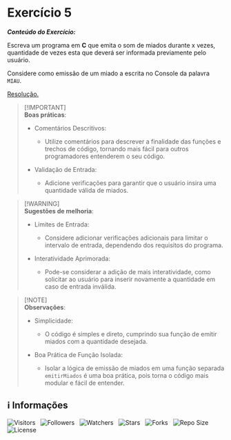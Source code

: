 <!-- Título -->
# Exercício 5

***Conteúdo do Exercício:***

Escreva um programa em **C** que emita o som de miados durante x vezes, quantidade de vezes esta que deverá ser informada previamente pelo usuário.

Considere como emissão de um miado a escrita no Console da palavra `MIAU`.

[Resolução.](main.c)

> [!IMPORTANT]\
> **Boas práticas**:
>
> * Comentários Descritivos:
>   * Utilize comentários para descrever a finalidade das funções e trechos de código, tornando mais fácil para outros programadores entenderem o seu código.
>
> * Validação de Entrada:
>   * Adicione verificações para garantir que o usuário insira uma quantidade válida de miados.

> [!WARNING]\
> **Sugestões de melhoria**:
>
> * Limites de Entrada:
>   * Considere adicionar verificações adicionais para limitar o intervalo de entrada, dependendo dos requisitos do programa.
>
> * Interatividade Aprimorada:
>   * Pode-se considerar a adição de mais interatividade, como solicitar ao usuário para inserir novamente a quantidade em caso de entrada inválida.

> [!NOTE]\
> **Observações**:
>
> * Simplicidade:
>   * O código é simples e direto, cumprindo sua função de emitir miados com a quantidade desejada.
>
> * Boa Prática de Função Isolada:
>   * Isolar a lógica de emissão de miados em uma função separada `emitirMiados` é uma boa prática, pois torna o código mais modular e fácil de entender.

<!-- Informações -->
## &#8505; Informações

![Visitors](https://api.visitorbadge.io/api/visitors?path=Devsgeeknerd%2Fexe-5-hor-pra-2-log-par-pro-com-bas&label=Visitantes&labelColor=%23700070&labelStyle=none&countColor=%23000fff&style=plastic&color=%23ffffff "Total de Visitantes")
&nbsp;
![Followers](https://img.shields.io/github/followers/Devsgeeknerd?style=p&label=Seguidores&labelColor=800080&color=000fff "Total de Seguidores")
&nbsp;
![Watchers](https://img.shields.io/github/watchers/Devsgeeknerd/exe-5-hor-pra-2-log-par-pro-com-bas?style=p&label=Observadores&labelColor=800080&color=000fff "Total de Observadores")
&nbsp;
![Stars](https://img.shields.io/github/stars/Devsgeeknerd/exe-5-hor-pra-2-log-par-pro-com-bas?style=p&label=Estrelas&labelColor=800080&color=000fff "Total de Estrelas")
&nbsp;
![Forks](https://img.shields.io/github/forks/Devsgeeknerd/exe-5-hor-pra-2-log-par-pro-com-bas?style=p&label=Bifurcações&labelColor=800080&color=000fff "Total de Bifurcações")
&nbsp;
![Repo Size](https://img.shields.io/github/repo-size/Devsgeeknerd/exe-5-hor-pra-2-log-par-pro-com-bas?style=p&label=Tamanho&labelColor=800080&color=000fff "Tamanho do Repositório")
&nbsp;
![License](https://img.shields.io/github/license/Devsgeeknerd/exe-5-hor-pra-2-log-par-pro-com-bas?style=p&label=Licença&labelColor=800080&color=000fff "Licença do Repositório")
